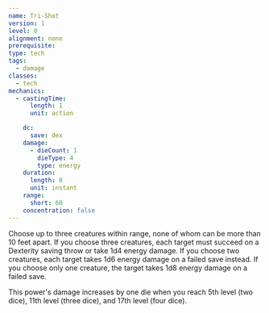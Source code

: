 ```yaml
---
name: Tri-Shot
version: 1
level: 0
alignment: none
prerequisite: 
type: tech
tags:
  - damage
classes:
  - tech
mechanics:
  - castingTime:
      length: 1
      unit: action

    dc:
      save: dex
    damage:
      - dieCount: 1
        dieType: 4
        type: energy
    duration:
      length: 0
      unit: instant
    range:
      short: 60
    concentration: false
---
```

Choose up to three creatures within range, none of whom can be more than 10 feet apart. If you choose three creatures, each target must succeed on a Dexterity saving throw or take 1d4 energy damage. If you choose two creatures, each target takes 1d6 energy damage on a failed save instead. If you choose only one creature, the target takes 1d8 energy damage on a failed save.

This power's damage increases by one die when you reach 5th level (two dice), 11th level (three dice), and 17th level (four dice).
    
